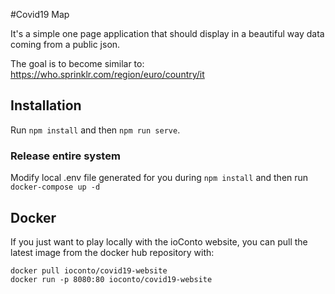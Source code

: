 #Covid19 Map

It's a simple one page application that should display in a beautiful way data coming from a public json.

The goal is to become similar to: https://who.sprinklr.com/region/euro/country/it

## Installation

Run `npm install` and then `npm run serve`. 

### Release entire system

Modify local .env file generated for you during `npm install` and then run `docker-compose up -d`

## Docker
If you just want to play locally with the ioConto website, you can pull the latest image from the docker hub repository with:

    docker pull ioconto/covid19-website
    docker run -p 8080:80 ioconto/covid19-website


